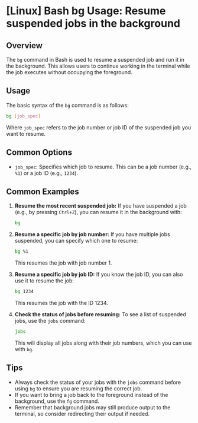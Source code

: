 # [Linux] Bash bg Usage: Resume suspended jobs in the background

## Overview
The `bg` command in Bash is used to resume a suspended job and run it in the background. This allows users to continue working in the terminal while the job executes without occupying the foreground.

## Usage
The basic syntax of the `bg` command is as follows:

```bash
bg [job_spec]
```

Where `job_spec` refers to the job number or job ID of the suspended job you want to resume.

## Common Options
- `job_spec`: Specifies which job to resume. This can be a job number (e.g., `%1`) or a job ID (e.g., `1234`).

## Common Examples

1. **Resume the most recent suspended job:**
   If you have suspended a job (e.g., by pressing `Ctrl+Z`), you can resume it in the background with:
   ```bash
   bg
   ```

2. **Resume a specific job by job number:**
   If you have multiple jobs suspended, you can specify which one to resume:
   ```bash
   bg %1
   ```
   This resumes the job with job number 1.

3. **Resume a specific job by job ID:**
   If you know the job ID, you can also use it to resume the job:
   ```bash
   bg 1234
   ```
   This resumes the job with the ID 1234.

4. **Check the status of jobs before resuming:**
   To see a list of suspended jobs, use the `jobs` command:
   ```bash
   jobs
   ```
   This will display all jobs along with their job numbers, which you can use with `bg`.

## Tips
- Always check the status of your jobs with the `jobs` command before using `bg` to ensure you are resuming the correct job.
- If you want to bring a job back to the foreground instead of the background, use the `fg` command.
- Remember that background jobs may still produce output to the terminal, so consider redirecting their output if needed.